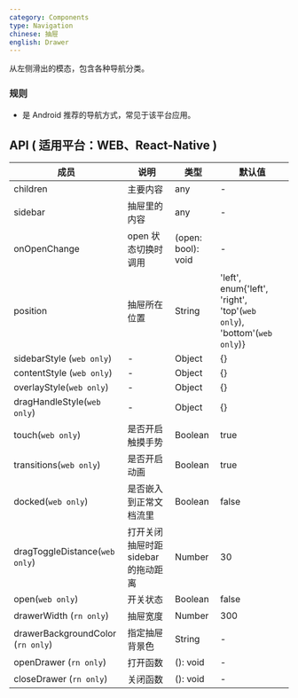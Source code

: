 ```yaml
---
category: Components
type: Navigation
chinese: 抽屉
english: Drawer
---
```



从左侧滑出的模态，包含各种导航分类。

### 规则
- 是 Android 推荐的导航方式，常见于该平台应用。


## API ( 适用平台：WEB、React-Native )

| 成员        | 说明           | 类型      | 默认值       |
|------------|----------------|--------------------|--------------|
| children | 主要内容 | any | - |
| sidebar | 抽屉里的内容 | any | - |
| onOpenChange | open 状态切换时调用 | (open: bool): void | - |
| position | 抽屉所在位置 | String | 'left', enum{'left', 'right', 'top'(`web only`), 'bottom'(`web only`)} |
| sidebarStyle (`web only`)| - | Object | {} |
| contentStyle (`web only`) | - | Object | {} |
| overlayStyle(`web only`) | - | Object | {} |
| dragHandleStyle(`web only`) | - | Object | {} |
| touch(`web only`) | 是否开启触摸手势 | Boolean | true |
| transitions(`web only`) | 是否开启动画 | Boolean | true |
| docked(`web only`) | 是否嵌入到正常文档流里 | Boolean | false |
| dragToggleDistance(`web only`) | 打开关闭抽屉时距 sidebar 的拖动距离 | Number | 30 |
| open(`web only`) | 开关状态 | Boolean | false |
| drawerWidth (`rn only`) | 抽屉宽度 | Number | 300 |
| drawerBackgroundColor (`rn only`) | 指定抽屉背景色 | String | - |
| openDrawer (`rn only`) | 打开函数 | (): void | - |
| closeDrawer (`rn only`) | 关闭函数 | (): void | - |
